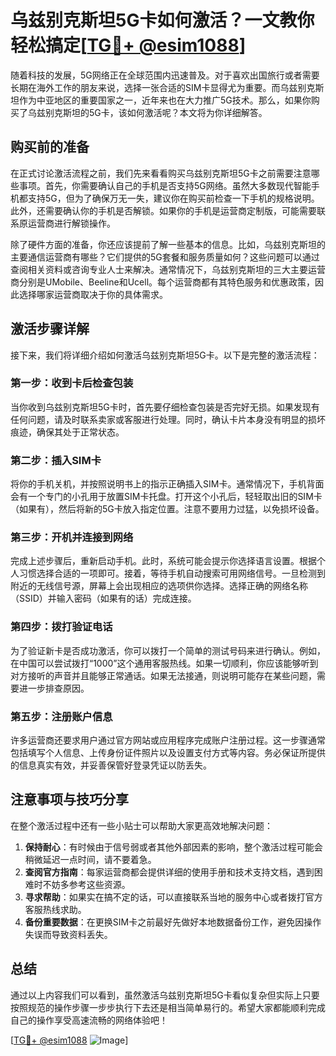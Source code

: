 # 乌兹别克斯坦5G卡如何激活？一文教你轻松搞定[[TG💪+ @esim1088](https://t.me/s/esim1088)]

随着科技的发展，5G网络正在全球范围内迅速普及。对于喜欢出国旅行或者需要长期在海外工作的朋友来说，选择一张合适的SIM卡显得尤为重要。而乌兹别克斯坦作为中亚地区的重要国家之一，近年来也在大力推广5G技术。那么，如果你购买了乌兹别克斯坦的5G卡，该如何激活呢？本文将为你详细解答。

## 购买前的准备

在正式讨论激活流程之前，我们先来看看购买乌兹别克斯坦5G卡之前需要注意哪些事项。首先，你需要确认自己的手机是否支持5G网络。虽然大多数现代智能手机都支持5G，但为了确保万无一失，建议你在购买前检查一下手机的规格说明。此外，还需要确认你的手机是否解锁。如果你的手机是运营商定制版，可能需要联系原运营商进行解锁操作。

除了硬件方面的准备，你还应该提前了解一些基本的信息。比如，乌兹别克斯坦的主要通信运营商有哪些？它们提供的5G套餐和服务质量如何？这些问题可以通过查阅相关资料或咨询专业人士来解决。通常情况下，乌兹别克斯坦的三大主要运营商分别是UMobile、Beeline和Ucell。每个运营商都有其特色服务和优惠政策，因此选择哪家运营商取决于你的具体需求。

## 激活步骤详解

接下来，我们将详细介绍如何激活乌兹别克斯坦5G卡。以下是完整的激活流程：

### 第一步：收到卡后检查包装

当你收到乌兹别克斯坦5G卡时，首先要仔细检查包装是否完好无损。如果发现有任何问题，请及时联系卖家或客服进行处理。同时，确认卡片本身没有明显的损坏痕迹，确保其处于正常状态。

### 第二步：插入SIM卡

将你的手机关机，并按照说明书上的指示正确插入SIM卡。通常情况下，手机背面会有一个专门的小孔用于放置SIM卡托盘。打开这个小孔后，轻轻取出旧的SIM卡（如果有），然后将新的5G卡放入指定位置。注意不要用力过猛，以免损坏设备。

### 第三步：开机并连接到网络

完成上述步骤后，重新启动手机。此时，系统可能会提示你选择语言设置。根据个人习惯选择合适的一项即可。接着，等待手机自动搜索可用网络信号。一旦检测到附近的无线信号源，屏幕上会出现相应的选项供你选择。选择正确的网络名称（SSID）并输入密码（如果有的话）完成连接。

### 第四步：拨打验证电话

为了验证新卡是否成功激活，你可以拨打一个简单的测试号码来进行确认。例如，在中国可以尝试拨打“1000”这个通用客服热线。如果一切顺利，你应该能够听到对方接听的声音并且能够正常通话。如果无法接通，则说明可能存在某些问题，需要进一步排查原因。

### 第五步：注册账户信息

许多运营商还要求用户通过官方网站或应用程序完成账户注册过程。这一步骤通常包括填写个人信息、上传身份证件照片以及设置支付方式等内容。务必保证所提供的信息真实有效，并妥善保管好登录凭证以防丢失。

## 注意事项与技巧分享

在整个激活过程中还有一些小贴士可以帮助大家更高效地解决问题：

1. **保持耐心**：有时候由于信号弱或者其他外部因素的影响，整个激活过程可能会稍微延迟一点时间，请不要着急。
2. **查阅官方指南**：每家运营商都会提供详细的使用手册和技术支持文档，遇到困难时不妨多参考这些资源。
3. **寻求帮助**：如果实在搞不定的话，可以直接联系当地的服务中心或者拨打官方客服热线求助。
4. **备份重要数据**：在更换SIM卡之前最好先做好本地数据备份工作，避免因操作失误而导致资料丢失。

## 总结

通过以上内容我们可以看到，虽然激活乌兹别克斯坦5G卡看似复杂但实际上只要按照规范的操作步骤一步步执行下去还是相当简单易行的。希望大家都能顺利完成自己的操作享受高速流畅的网络体验吧！

[[TG💪+ @esim1088](https://t.me/s/esim1088) ![Image](https://i.postimg.cc/4NQfJmqS/Snipaste-2025-05-13-00-14-12.png)]